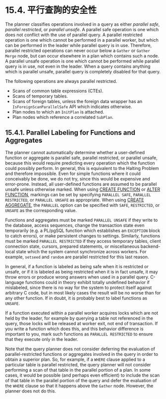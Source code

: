 # 15.4. 平行查詢的安全性

The planner classifies operations involved in a query as either _parallel safe_, _parallel restricted_, or _parallel unsafe_. A parallel safe operation is one which does not conflict with the use of parallel query. A parallel restricted operation is one which cannot be performed in a parallel worker, but which can be performed in the leader while parallel query is in use. Therefore, parallel restricted operations can never occur below a `Gather` or `Gather Merge` node, but can occur elsewhere in a plan which contains such a node. A parallel unsafe operation is one which cannot be performed while parallel query is in use, not even in the leader. When a query contains anything which is parallel unsafe, parallel query is completely disabled for that query.

The following operations are always parallel restricted.

* Scans of common table expressions \(CTEs\).
* Scans of temporary tables.
* Scans of foreign tables, unless the foreign data wrapper has an `IsForeignScanParallelSafe` API which indicates otherwise.
* Plan nodes to which an `InitPlan` is attached.
* Plan nodes which reference a correlated `SubPlan`.

## 15.4.1. Parallel Labeling for Functions and Aggregates

The planner cannot automatically determine whether a user-defined function or aggregate is parallel safe, parallel restricted, or parallel unsafe, because this would require predicting every operation which the function could possibly perform. In general, this is equivalent to the Halting Problem and therefore impossible. Even for simple functions where it could conceivably be done, we do not try, since this would be expensive and error-prone. Instead, all user-defined functions are assumed to be parallel unsafe unless otherwise marked. When using [CREATE FUNCTION](https://www.postgresql.org/docs/12/sql-createfunction.html) or [ALTER FUNCTION](https://www.postgresql.org/docs/12/sql-alterfunction.html), markings can be set by specifying `PARALLEL SAFE`, `PARALLEL RESTRICTED`, or `PARALLEL UNSAFE` as appropriate. When using [CREATE AGGREGATE](https://www.postgresql.org/docs/12/sql-createaggregate.html), the `PARALLEL` option can be specified with `SAFE`, `RESTRICTED`, or `UNSAFE` as the corresponding value.

Functions and aggregates must be marked `PARALLEL UNSAFE` if they write to the database, access sequences, change the transaction state even temporarily \(e.g. a PL/pgSQL function which establishes an `EXCEPTION` block to catch errors\), or make persistent changes to settings. Similarly, functions must be marked `PARALLEL RESTRICTED` if they access temporary tables, client connection state, cursors, prepared statements, or miscellaneous backend-local state which the system cannot synchronize across workers. For example, `setseed` and `random` are parallel restricted for this last reason.

In general, if a function is labeled as being safe when it is restricted or unsafe, or if it is labeled as being restricted when it is in fact unsafe, it may throw errors or produce wrong answers when used in a parallel query. C-language functions could in theory exhibit totally undefined behavior if mislabeled, since there is no way for the system to protect itself against arbitrary C code, but in most likely cases the result will be no worse than for any other function. If in doubt, it is probably best to label functions as `UNSAFE`.

If a function executed within a parallel worker acquires locks which are not held by the leader, for example by querying a table not referenced in the query, those locks will be released at worker exit, not end of transaction. If you write a function which does this, and this behavior difference is important to you, mark such functions as `PARALLEL RESTRICTED` to ensure that they execute only in the leader.

Note that the query planner does not consider deferring the evaluation of parallel-restricted functions or aggregates involved in the query in order to obtain a superior plan. So, for example, if a `WHERE` clause applied to a particular table is parallel restricted, the query planner will not consider performing a scan of that table in the parallel portion of a plan. In some cases, it would be possible \(and perhaps even efficient\) to include the scan of that table in the parallel portion of the query and defer the evaluation of the `WHERE` clause so that it happens above the `Gather` node. However, the planner does not do this.  


